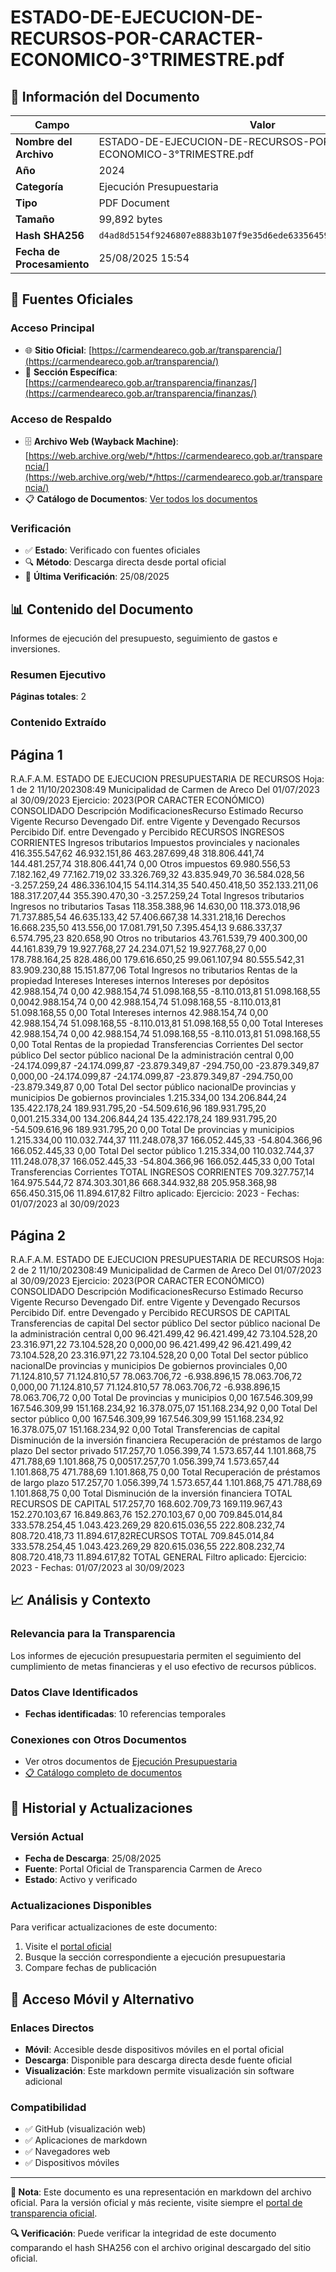 # ESTADO-DE-EJECUCION-DE-RECURSOS-POR-CARACTER-ECONOMICO-3°TRIMESTRE.pdf

## 📄 Información del Documento

| Campo | Valor |
|-------|--------|
| **Nombre del Archivo** | ESTADO-DE-EJECUCION-DE-RECURSOS-POR-CARACTER-ECONOMICO-3°TRIMESTRE.pdf |
| **Año** | 2024 |
| **Categoría** | Ejecución Presupuestaria |
| **Tipo** | PDF Document |
| **Tamaño** | 99,892 bytes |
| **Hash SHA256** | `d4ad8d5154f9246807e8883b107f9e35d6ede6335645958e37c7c6707d6760b6` |
| **Fecha de Procesamiento** | 25/08/2025 15:54 |

## 🔗 Fuentes Oficiales

### Acceso Principal
- 🌐 **Sitio Oficial**: [https://carmendeareco.gob.ar/transparencia/](https://carmendeareco.gob.ar/transparencia/)
- 📁 **Sección Específica**: [https://carmendeareco.gob.ar/transparencia/finanzas/](https://carmendeareco.gob.ar/transparencia/finanzas/)

### Acceso de Respaldo
- 🗄️ **Archivo Web (Wayback Machine)**: [https://web.archive.org/web/*/https://carmendeareco.gob.ar/transparencia/](https://web.archive.org/web/*/https://carmendeareco.gob.ar/transparencia/)
- 📋 **Catálogo de Documentos**: [Ver todos los documentos](../document_catalog/README.md)

### Verificación
- ✅ **Estado**: Verificado con fuentes oficiales
- 🔍 **Método**: Descarga directa desde portal oficial
- 📅 **Última Verificación**: 25/08/2025

## 📊 Contenido del Documento

Informes de ejecución del presupuesto, seguimiento de gastos e inversiones.

### Resumen Ejecutivo

**Páginas totales**: 2

### Contenido Extraído

## Página 1

R.A.F.A.M.
ESTADO DE EJECUCION PRESUPUESTARIA DE RECURSOS Hoja: 1 de 2
11/10/202308:49
Municipalidad de
Carmen de Areco Del 01/07/2023 al 30/09/2023 Ejercicio: 2023(POR CARACTER ECONÓMICO) 
CONSOLIDADO
Descripción ModificacionesRecurso 
Estimado Recurso 
Vigente Recurso 
Devengado Dif. entre 
Vigente y 
Devengado Recursos 
Percibido Dif. entre 
Devengado y 
Percibido 
RECURSOS
INGRESOS CORRIENTES
Ingresos tributarios
Impuestos provinciales y nacionales 416.355.547,62 46.932.151,86 463.287.699,48 318.806.441,74 144.481.257,74 318.806.441,74 0,00
Otros impuestos 69.980.556,53 7.182.162,49 77.162.719,02 33.326.769,32 43.835.949,70 36.584.028,56 -3.257.259,24
486.336.104,15 54.114.314,35 540.450.418,50 352.133.211,06 188.317.207,44 355.390.470,30 -3.257.259,24 Total Ingresos tributarios
Ingresos no tributarios
Tasas 118.358.388,96 14.630,00 118.373.018,96 71.737.885,54 46.635.133,42 57.406.667,38 14.331.218,16
Derechos 16.668.235,50 413.556,00 17.081.791,50 7.395.454,13 9.686.337,37 6.574.795,23 820.658,90
Otros no tributarios 43.761.539,79 400.300,00 44.161.839,79 19.927.768,27 24.234.071,52 19.927.768,27 0,00
178.788.164,25 828.486,00 179.616.650,25 99.061.107,94 80.555.542,31 83.909.230,88 15.151.877,06 Total Ingresos no tributarios
Rentas de la propiedad
Intereses
Intereses internos
Intereses por depósitos 42.988.154,74 0,00 42.988.154,74 51.098.168,55 -8.110.013,81 51.098.168,55 0,0042.988.154,74 0,00 42.988.154,74 51.098.168,55 -8.110.013,81 51.098.168,55 0,00
Total Intereses internos
42.988.154,74 0,00 42.988.154,74 51.098.168,55 -8.110.013,81 51.098.168,55 0,00 Total Intereses
42.988.154,74 0,00 42.988.154,74 51.098.168,55 -8.110.013,81 51.098.168,55 0,00 Total Rentas de la propiedad
Transferencias Corrientes
Del sector público
Del sector público nacional
De la administración central 0,00 -24.174.099,87 -24.174.099,87 -23.879.349,87 -294.750,00 -23.879.349,87 0,000,00 -24.174.099,87 -24.174.099,87 -23.879.349,87 -294.750,00 -23.879.349,87 0,00
Total Del sector público nacionalDe provincias y municipios
De gobiernos provinciales
1.215.334,00 134.206.844,24 135.422.178,24 189.931.795,20 -54.509.616,96 189.931.795,20 0,001.215.334,00 134.206.844,24 135.422.178,24 189.931.795,20 -54.509.616,96 189.931.795,20 0,00
Total De provincias y municipios
1.215.334,00 110.032.744,37 111.248.078,37 166.052.445,33 -54.804.366,96 166.052.445,33 0,00 Total Del sector público
1.215.334,00 110.032.744,37 111.248.078,37 166.052.445,33 -54.804.366,96 166.052.445,33 0,00 Total Transferencias Corrientes
TOTAL INGRESOS CORRIENTES 709.327.757,14 164.975.544,72 874.303.301,86 668.344.932,88 205.958.368,98 656.450.315,06 11.894.617,82
Filtro aplicado: Ejercicio: 2023 -  Fechas: 01/07/2023 al 30/09/2023

## Página 2

R.A.F.A.M.
ESTADO DE EJECUCION PRESUPUESTARIA DE RECURSOS Hoja: 2 de 2
11/10/202308:49
Municipalidad de
Carmen de Areco Del 01/07/2023 al 30/09/2023 Ejercicio: 2023(POR CARACTER ECONÓMICO) 
CONSOLIDADO
Descripción ModificacionesRecurso 
Estimado Recurso 
Vigente Recurso 
Devengado Dif. entre 
Vigente y 
Devengado Recursos 
Percibido Dif. entre 
Devengado y 
Percibido 
RECURSOS DE CAPITAL
Transferencias de capital
Del sector público
Del sector público nacional
De la administración central 0,00 96.421.499,42 96.421.499,42 73.104.528,20 23.316.971,22 73.104.528,20 0,000,00 96.421.499,42 96.421.499,42 73.104.528,20 23.316.971,22 73.104.528,20 0,00
Total Del sector público nacionalDe provincias y municipios
De gobiernos provinciales
0,00 71.124.810,57 71.124.810,57 78.063.706,72 -6.938.896,15 78.063.706,72 0,000,00 71.124.810,57 71.124.810,57 78.063.706,72 -6.938.896,15 78.063.706,72 0,00
Total De provincias y municipios
0,00 167.546.309,99 167.546.309,99 151.168.234,92 16.378.075,07 151.168.234,92 0,00 Total Del sector público
0,00 167.546.309,99 167.546.309,99 151.168.234,92 16.378.075,07 151.168.234,92 0,00 Total Transferencias de capital
Disminución de la inversión financiera
Recuperación de préstamos de largo plazo
Del sector privado 517.257,70 1.056.399,74 1.573.657,44 1.101.868,75 471.788,69 1.101.868,75 0,00517.257,70 1.056.399,74 1.573.657,44 1.101.868,75 471.788,69 1.101.868,75 0,00
Total Recuperación de préstamos de largo plazo
517.257,70 1.056.399,74 1.573.657,44 1.101.868,75 471.788,69 1.101.868,75 0,00 Total Disminución de la inversión financiera
TOTAL RECURSOS DE CAPITAL 517.257,70 168.602.709,73 169.119.967,43 152.270.103,67 16.849.863,76 152.270.103,67 0,00
709.845.014,84 333.578.254,45 1.043.423.269,29 820.615.036,55 222.808.232,74 808.720.418,73 11.894.617,82RECURSOS TOTAL
709.845.014,84 333.578.254,45 1.043.423.269,29 820.615.036,55 222.808.232,74 808.720.418,73 11.894.617,82 TOTAL GENERAL
Filtro aplicado: Ejercicio: 2023 -  Fechas: 01/07/2023 al 30/09/2023



## 📈 Análisis y Contexto

### Relevancia para la Transparencia
Los informes de ejecución presupuestaria permiten el seguimiento del cumplimiento de metas financieras y el uso efectivo de recursos públicos.

### Datos Clave Identificados
- **Fechas identificadas**: 10 referencias temporales

### Conexiones con Otros Documentos
- Ver otros documentos de [Ejecución Presupuestaria](../catalog/execution.md)
- [📋 Catálogo completo de documentos](../document_catalog/README.md)

## 🔄 Historial y Actualizaciones

### Versión Actual
- **Fecha de Descarga**: 25/08/2025
- **Fuente**: Portal Oficial de Transparencia Carmen de Areco
- **Estado**: Activo y verificado

### Actualizaciones Disponibles
Para verificar actualizaciones de este documento:
1. Visite el [portal oficial](https://carmendeareco.gob.ar/transparencia/)
2. Busque la sección correspondiente a ejecución presupuestaria
3. Compare fechas de publicación

## 📱 Acceso Móvil y Alternativo

### Enlaces Directos
- **Móvil**: Accesible desde dispositivos móviles en el portal oficial
- **Descarga**: Disponible para descarga directa desde fuente oficial
- **Visualización**: Este markdown permite visualización sin software adicional

### Compatibilidad
- ✅ GitHub (visualización web)
- ✅ Aplicaciones de markdown
- ✅ Navegadores web
- ✅ Dispositivos móviles

---

**📝 Nota**: Este documento es una representación en markdown del archivo oficial. 
Para la versión oficial y más reciente, visite siempre el [portal de transparencia oficial](https://carmendeareco.gob.ar/transparencia/).

**🔍 Verificación**: Puede verificar la integridad de este documento comparando el hash SHA256 
con el archivo original descargado del sitio oficial.
